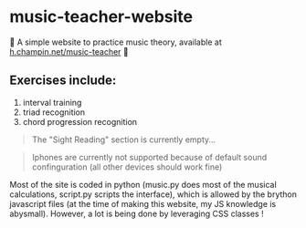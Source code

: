 # music-teacher-website

🎵 A simple website to practice music theory, available at [h.champin.net/music-teacher](h.champin.net/music-teacher) 🎵

## Exercises include:

1. interval training
2. triad recognition
3. chord progression recognition

> The "Sight Reading" section is currently empty...

> Iphones are currently not supported because of default sound confinguration (all other devices should work fine)

Most of the site is coded in python (music.py does most of the musical calculations, script.py scripts the interface), which is allowed by the brython javascript files (at the time of making this website, my JS knowledge is abysmall). However, a lot is being done by leveraging CSS classes !
